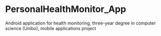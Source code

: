 # PersonalHealthMonitor_App
Android application for health monitoring, three-year degree in computer science (Unibo),  mobile applications project
